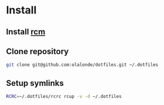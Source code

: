 # Install

## Install [rcm](https://github.com/thoughtbot/rcm)

## Clone repository

```bash
git clone git@github.com:olalonde/dotfiles.git ~/.dotfiles
```

## Setup symlinks

```bash
RCRC=~/.dotfiles/rcrc rcup -v -d ~/.dotfiles
```
